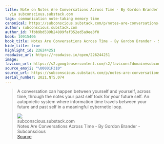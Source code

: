 ```yaml
---
title: Note on Notes Are Conversations Across Time - By Gordon Brander - Subconscious
  via subconscious.substack.com
tags: communication note-taking memory time
canonical: https://subconscious.substack.com/p/notes-are-conversations-across-time
author: subconscious.substack.com
author_id: 7fbb9bd509b24899faf352ed5a9ee3f0
book: 10915406
book_title: Notes Are Conversations Across Time - By Gordon Brander - Subconscious
hide_title: true
highlight_id: 226244251
readwise_url: https://readwise.io/open/226244251
image:
favicon_url: https://s2.googleusercontent.com/s2/favicons?domain=subconscious.substack.com
source_emoji: "\U0001F310"
source_url: https://subconscious.substack.com/p/notes-are-conversations-across-time#:~:text=A%20conversation%20can,meaningful%20cybernetic%20loop.
serial_number: 2021.NTS.074
---
```

> A conversation can happen between yourself and yourself, across time, through the notes your past self took for your future self. An autopoietic system where information time travels between your future and past self in a meaningful cybernetic loop.
> <div class="quoteback-footer"><div class="quoteback-avatar"><img class="mini-favicon" src="https://s2.googleusercontent.com/s2/favicons?domain=subconscious.substack.com"></div><div class="quoteback-metadata"><div class="metadata-inner"><span style="display:none">FROM:</span><div aria-label="subconscious.substack.com" class="quoteback-author"> subconscious.substack.com</div><div aria-label="Notes Are Conversations Across Time - By Gordon Brander - Subconscious" class="quoteback-title"> Notes Are Conversations Across Time - By Gordon Brander - Subconscious</div></div></div><div class="quoteback-backlink"><a target="_blank" aria-label="go to the full text of this quotation" rel="noopener" href="https://subconscious.substack.com/p/notes-are-conversations-across-time#:~:text=A%20conversation%20can,meaningful%20cybernetic%20loop." class="quoteback-arrow"> Source</a></div></div>